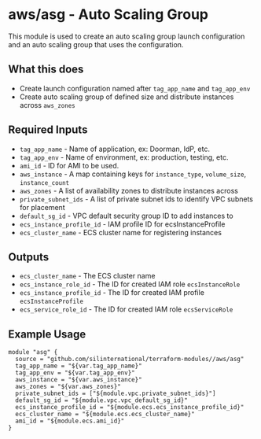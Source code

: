 # aws/asg - Auto Scaling Group
This module is used to create an auto scaling group launch configuration and
an auto scaling group that uses the configuration.

## What this does

 - Create launch configuration named after `tag_app_name` and `tag_app_env`
 - Create auto scaling group of defined size and distribute instances across `aws_zones`

## Required Inputs

 - `tag_app_name` - Name of application, ex: Doorman, IdP, etc.
 - `tag_app_env` - Name of environment, ex: production, testing, etc.
 - `ami_id` - ID for AMI to be used.
 - `aws_instance` - A map containing keys for `instance_type`, `volume_size`, `instance_count`
 - `aws_zones` - A list of availability zones to distribute instances across
 - `private_subnet_ids` - A list of private subnet ids to identify VPC subnets for placement
 - `default_sg_id` - VPC default security group ID to add instances to
 - `ecs_instance_profile_id` - IAM profile ID for ecsInstanceProfile
 - `ecs_cluster_name` - ECS cluster name for registering instances

## Outputs

 - `ecs_cluster_name` - The ECS cluster name
 - `ecs_instance_role_id` - The ID for created IAM role `ecsInstanceRole`
 - `ecs_instance_profile_id` - The ID for created IAM profile `ecsInstanceProfile`
 - `ecs_service_role_id` - The ID for created IAM role `ecsServiceRole`

## Example Usage

```
module "asg" {
  source = "github.com/silinternational/terraform-modules//aws/asg"
  tag_app_name = "${var.tag_app_name}"
  tag_app_env = "${var.tag_app_env}"
  aws_instance = "${var.aws_instance}"
  aws_zones = "${var.aws_zones}"
  private_subnet_ids = ["${module.vpc.private_subnet_ids}"]
  default_sg_id = "${module.vpc.vpc_default_sg_id}"
  ecs_instance_profile_id = "${module.ecs.ecs_instance_profile_id}"
  ecs_cluster_name = "${module.ecs.ecs_cluster_name}"
  ami_id = "${module.ecs.ami_id}"
}
```
